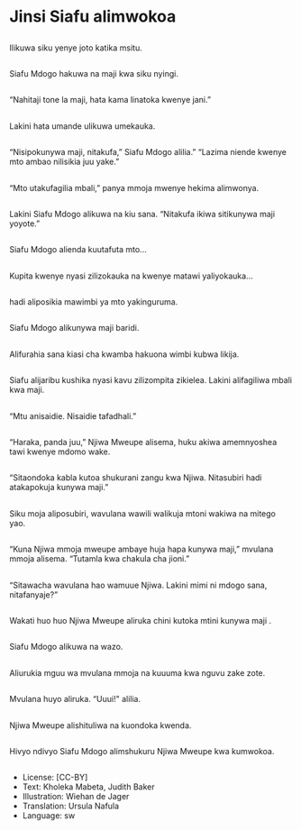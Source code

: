 # Jinsi Siafu alimwokoa

##
Ilikuwa siku yenye joto
katika msitu.

##
Siafu Mdogo hakuwa na
maji kwa siku nyingi.

##
“Nahitaji tone la maji,
hata kama linatoka
kwenye jani.”

##
Lakini hata umande
ulikuwa umekauka.

##
“Nisipokunywa maji,
nitakufa,” Siafu Mdogo
alilia.”
“Lazima niende kwenye
mto ambao nilisikia juu
yake.”

##
“Mto utakufagilia
mbali,” panya mmoja
mwenye hekima
alimwonya.

##
Lakini Siafu Mdogo
alikuwa na kiu sana.
“Nitakufa ikiwa
sitikunywa maji
yoyote.”

##
Siafu Mdogo alienda
kuutafuta mto...

##
Kupita kwenye nyasi
zilizokauka na kwenye
matawi yaliyokauka...

##
hadi aliposikia mawimbi
ya mto yakinguruma.

##
Siafu Mdogo alikunywa
maji baridi.

##
Alifurahia sana kiasi cha
kwamba hakuona wimbi
kubwa likija.

##
Siafu alijaribu kushika
nyasi kavu zilizompita
zikielea. Lakini
alifagiliwa mbali kwa
maji.

##
“Mtu anisaidie. Nisaidie
tafadhali.”

##
“Haraka, panda juu,”
Njiwa Mweupe alisema,
huku akiwa
amemnyoshea tawi
kwenye mdomo wake.

##

##
“Sitaondoka kabla
kutoa shukurani zangu
kwa Njiwa. Nitasubiri
hadi atakapokuja
kunywa maji.”

##
Siku moja aliposubiri,
wavulana wawili
walikuja mtoni wakiwa
na mitego yao.

##
“Kuna Njiwa mmoja
mweupe ambaye huja
hapa kunywa maji,”
mvulana mmoja
alisema.
“Tutamla kwa chakula
cha jioni.”

##

##
“Sitawacha wavulana
hao wamuue Njiwa.
Lakini mimi ni mdogo
sana, nitafanyaje?”

##
Wakati huo huo Njiwa
Mweupe aliruka chini
kutoka mtini kunywa
maji .

##

##
Siafu Mdogo alikuwa na
wazo.

##
Aliurukia mguu wa
mvulana mmoja na
kuuuma kwa nguvu
zake zote.

##
Mvulana huyo aliruka.
“Uuui!" alilia.

##
Njiwa Mweupe
alishituliwa na
kuondoka kwenda.

##
Hivyo ndivyo Siafu
Mdogo alimshukuru
Njiwa Mweupe kwa
kumwokoa.

##
* License: [CC-BY]
* Text: Kholeka Mabeta, Judith Baker
* Illustration: Wiehan de Jager
* Translation: Ursula Nafula
* Language: sw
